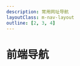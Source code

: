 ```yaml
---
description: 常用网址导航
layoutClass: m-nav-layout
outline: [2, 3, 4]
---
```


<script setup>
import { NAV_DATA } from './nav/data'
console.log('NAV_DATA', NAV_DATA)
</script>
<style src="./nav/index.scss"></style>

# 前端导航

<MNavLinks v-for="{title, items} in NAV_DATA" :title="title" :items="items"/>

